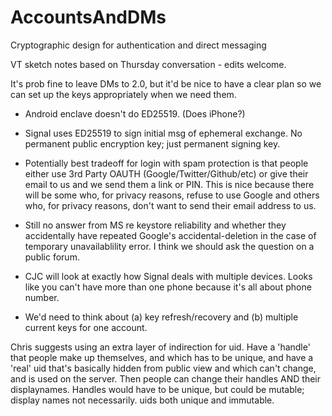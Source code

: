 # AccountsAndDMs
Cryptographic design for authentication and direct messaging

VT sketch notes based on Thursday conversation - edits welcome.

It's prob fine to leave DMs to 2.0, but it'd be nice to have a clear plan so we can set up the keys appropriately when we need them.

- Android enclave doesn't do ED25519. (Does iPhone?)

- Signal uses ED25519 to sign initial msg of ephemeral exchange. No permanent public encryption key; just permanent signing key.

- Potentially best tradeoff for login with spam protection is that people either use 3rd Party OAUTH (Google/Twitter/Github/etc) or give their email to us and we send them a link or PIN. This is nice because there will be some who, for privacy reasons, refuse to use Google and others who, for privacy reasons, don't want to send their email address to us.

- Still no answer from MS re keystore reliability and whether they accidentally have repeated Google's accidental-deletion in the case of temporary unavailablility error. I think we should ask the question on a public forum.

- CJC will look at exactly how Signal deals with multiple devices. Looks like you can't have more than one phone because it's all about phone number.

- We'd need to think about  (a) key refresh/recovery and (b) multiple current keys for one account.

Chris suggests using an extra layer of indirection for uid. Have a 'handle' that people make up themselves, and which has to be unique, and have a 'real' uid that's basically hidden from public view and which can't change, and is used on the server. Then people can change their handles AND their displaynames. Handles would have to be unique, but could be mutable; display names not necessarily. uids both unique and immutable.
